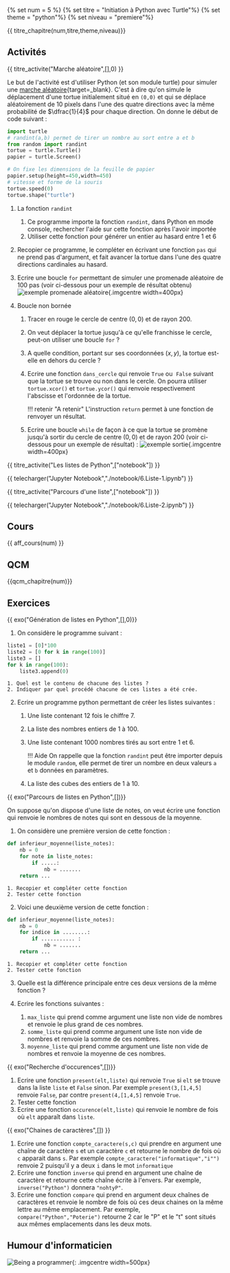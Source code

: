 
{% set num = 5 %}
{% set titre = "Initiation à Python avec Turtle"%}
{% set theme = "python"%}
{% set niveau = "premiere"%} 

{{ titre_chapitre(num,titre,theme,niveau)}}
 
## Activités 

{{ titre_activite("Marche aléatoire",[],0) }}

Le but de l'activité est d'utiliser Python (et son module turtle) pour simuler une [marche aléatoire](https://fr.wikipedia.org/wiki/Marche_al%C3%A9atoire){target=_blank}. C'est à dire qu'on simule le déplacement d'une tortue initialement situé en `(0,0)` et qui se déplace aléatoirement de 10 pixels dans l'une des quatre directions avec la même probabilité de $\dfrac{1}{4}$ pour chaque direction. On donne le début de code suivant :
```python
import turtle
# randint(a,b) permet de tirer un nombre au sort entre a et b
from random import randint
tortue = turtle.Turtle()
papier = turtle.Screen()

# On fixe les dimensions de la feuille de papier
papier.setup(height=450,width=450)
# vitesse et forme de la souris
tortue.speed(0)
tortue.shape("turtle")
```

1. La fonction `randint`
    1. Ce programme importe la fonction `randint`, dans Python en mode console, rechercher l'aide sur cette fonction après l'avoir importée
    2. Utiliser cette fonction pour générer un entier au hasard entre 1 et 6

2. Recopier ce programme, le compléter en écrivant une fonction `pas` qui ne prend pas d'argument, et fait avancer la tortue dans l'une des quatre directions cardinales au hasard.

3. Ecrire une boucle `for` permettant de simuler une promenade aléatoire de 100 pas (voir ci-dessous pour un exemple de résultat obtenu)
![exemple promenade aléatoire](./images/C5/ex_promenade.png){.imgcentre width=400px}

4.  Boucle non bornée

    1. Tracer en rouge le cercle de centre $(0,0)$ et de rayon $200$.
    2. On veut déplacer la tortue jusqu'à ce qu'elle franchisse le cercle, peut-on utiliser une boucle `for` ?
    3. A quelle condition, portant sur ses coordonnées $(x,y)$, la tortue est-elle en dehors du cercle ?
    4. Ecrire une fonction `dans_cercle` qui renvoie `True` ou  `False` suivant que la tortue se trouve ou non dans le cercle. On pourra utiliser `tortue.xcor()` et `tortue.ycor()` qui renvoie respectivement l'abscisse et l'ordonnée de la tortue.

        !!! retenir "A retenir"
            L'instruction `return` permet à une fonction de renvoyer un résultat.
    
    5. Ecrire une boucle `while` de façon à ce que la tortue se promène jusqu'à sortir du cercle de centre $(0,0)$ et de rayon $200$ (voir ci-dessous pour un exemple de résultat) :
    ![exemple sortie](./images/C5/ex_sortie.png){.imgcentre width=400px}


{{ titre_activite("Les listes de Python",["notebook"]) }}

{{ telecharger("Jupyter Notebook","./notebook/6.Liste-1.ipynb") }}

{{ titre_activite("Parcours d'une liste",["notebook"]) }}

{{ telecharger("Jupyter Notebook","./notebook/6.Liste-2.ipynb") }}

## Cours

{{ aff_cours(num) }}


## QCM

{{qcm_chapitre(num)}} 

## Exercices


{{ exo("Génération de listes en Python",[],0)}}

1. On considère le programme suivant :
```python
liste1 = [0]*100
liste2 = [0 for k in range(100)]
liste3 = []
for k in range(100):
    liste3.append(0)
```

    1. Quel est le contenu de chacune des listes ?
    2. Indiquer par quel procédé chacune de ces listes a été crée.

2. Ecrire un programme python permettant de créer les listes suivantes :
    1. Une liste contenant 12 fois le chiffre 7.
    2. La liste des nombres entiers de 1 à 100.
    3. Une liste contenant 1000 nombres tirés au sort entre 1 et 6.

        !!! Aide 
            On rappelle que la fonction `randint` peut être importer depuis le module `random`, elle permet de tirer un nombre en deux valeurs `a` et `b` données en paramètres.

    4. La liste des cubes des entiers de 1 à 10.


{{ exo("Parcours de listes en Python",[])}}

On suppose qu'on dispose d'une liste de notes, on veut écrire une fonction qui renvoie le nombres de notes qui sont en dessous de la moyenne. 

1. On considère une première version de cette fonction :
```python
def inferieur_moyenne(liste_notes):
	nb = 0
	for note in liste_notes:
	    if .....:
	    	nb = .......
	return ...
```
    1. Recopier et compléter cette fonction
    2. Tester cette fonction 

2. Voici une deuxième version de cette fonction :
```python
def inferieur_moyenne(liste_notes):
	nb = 0
	for indice in ........:
	    if ........... : 
	    	nb = .......
	return ...
```
    1. Recopier et compléter cette fonction
    2. Tester cette fonction

3. Quelle est la différence principale entre ces deux versions de la même fonction ?
4. Ecrire les fonctions suivantes :
    
    1. `max_liste` qui prend comme argument une liste non vide de nombres et renvoie le plus grand de ces nombres.
    2. `somme_liste` qui prend comme argument une liste non vide de nombres et renvoie la somme de ces nombres.
    3. `moyenne_liste` qui prend comme argument une liste non vide de nombres et renvoie la moyenne de ces nombres.


{{ exo("Recherche d'occurences",[])}}

1. Ecrire une fonction `present(elt,liste)` qui renvoie `True` si `elt` se trouve dans la liste `liste` et `False` sinon. Par exemple `present(3,[1,4,5]` renvoie `False`, par contre `present(4,[1,4,5]` renvoie `True`.
2. Tester cette fonction
3.  Ecrire une fonction `occurence(elt,liste)` qui renvoie le nombre de fois où `elt` apparaît dans `liste`.


{{ exo("Chaines de caractères",[]) }}

1. Ecrire une fonction `compte_caractere(s,c)` qui prendre en argument une chaîne de caractère `s` et un caractère `c` et retourne le nombre de fois où `c` apparait dans `s`. Par exemple `compte_caractere("informatique","i"")` renvoie 2 puisqu'il y a deux `i` dans le mot `informatique`
2. Ecrire une fonction `inverse` qui prend en argument une chaîne de caractère et retourne cette chaîne écrite à l'envers. Par exemple, `inverse("Python")` donnera `"nohtyP"`.
3. Ecrire une fonction `compare` qui prend en argument deux chaînes de caractères et renvoie le nombre de fois où ces deux chaines on la même lettre au même emplacement. Par exemple, `compare("Python","Poterie")` retourne 2 car le "P" et le "t" sont situés aux mêmes emplacements dans les deux mots.

## Humour d'informaticien

![Being a programmer](./images/C5/joke-being-a-programmer.png){: .imgcentre width=500px}